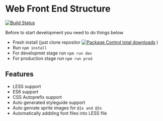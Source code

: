 # Web Front End Structure

[![Build Status](https://travis-ci.org/joemccann/dillinger.svg?branch=master)](http://sahibhuseynov.me)

Before to start development you need to do things below

- Fresh install (just clone repositor [![Package Control total downloads](https://img.shields.io/packagecontrol/dt/SwitchDictionary.svg)](https://bitbucket.org/sahibhuseyn1/webpack-front-str) )
- Run  ``` npm install ```
- For developmet stage run  ``` npm run dev ```
- For production stage run  ``` npm run prod ```

## Features

- LESS support
- ES6 support
- CSS Autoprefix support
- Auto generated styleguide support
- Auto genrate sprite images for   ``` @1x and @2x ```
- Automatically addding font files into LESS file
